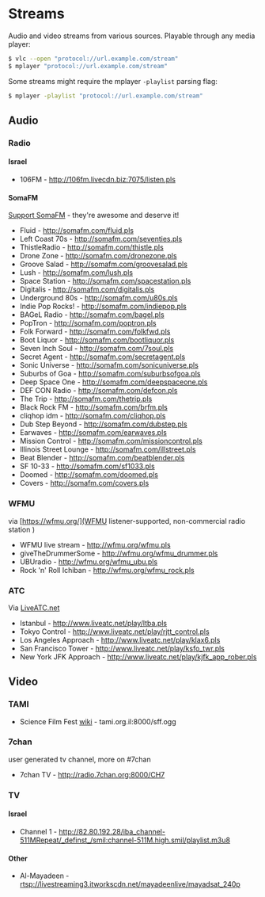  # Streams

Audio and video streams from various sources. Playable through any media player:

```bash
$ vlc --open "protocol://url.example.com/stream"
$ mplayer "protocol://url.example.com/stream"
```

Some streams might require the mplayer `-playlist` parsing flag:

```bash
$ mplayer -playlist "protocol://url.example.com/stream"
```

## Audio

### Radio

#### Israel

 - 106FM - http://106fm.livecdn.biz:7075/listen.pls

#### SomaFM

[Support SomaFM](http://somafm.com/support/) - they're awesome and deserve it!

 - Fluid - http://somafm.com/fluid.pls
 - Left Coast 70s - http://somafm.com/seventies.pls
 - ThistleRadio - http://somafm.com/thistle.pls
 - Drone Zone - http://somafm.com/dronezone.pls
 - Groove Salad - http://somafm.com/groovesalad.pls
 - Lush - http://somafm.com/lush.pls
 - Space Station - http://somafm.com/spacestation.pls
 - Digitalis - http://somafm.com/digitalis.pls
 - Underground 80s - http://somafm.com/u80s.pls
 - Indie Pop Rocks! - http://somafm.com/indiepop.pls
 - BAGeL Radio - http://somafm.com/bagel.pls
 - PopTron - http://somafm.com/poptron.pls
 - Folk Forward - http://somafm.com/folkfwd.pls
 - Boot Liquor - http://somafm.com/bootliquor.pls
 - Seven Inch Soul - http://somafm.com/7soul.pls
 - Secret Agent - http://somafm.com/secretagent.pls
 - Sonic Universe - http://somafm.com/sonicuniverse.pls
 - Suburbs of Goa - http://somafm.com/suburbsofgoa.pls
 - Deep Space One - http://somafm.com/deepspaceone.pls
 - DEF CON Radio - http://somafm.com/defcon.pls
 - The Trip - http://somafm.com/thetrip.pls
 - Black Rock FM - http://somafm.com/brfm.pls
 - cliqhop idm - http://somafm.com/cliqhop.pls
 - Dub Step Beyond - http://somafm.com/dubstep.pls
 - Earwaves - http://somafm.com/earwaves.pls
 - Mission Control - http://somafm.com/missioncontrol.pls
 - Illinois Street Lounge - http://somafm.com/illstreet.pls
 - Beat Blender - http://somafm.com/beatblender.pls
 - SF 10-33 - http://somafm.com/sf1033.pls
 - Doomed - http://somafm.com/doomed.pls
 - Covers - http://somafm.com/covers.pls


### WFMU
via [https://wfmu.org/](WFMU  listener-supported, 
non-commercial radio station )
 - WFMU live stream - http://wfmu.org/wfmu.pls
 - giveTheDrummerSome - http://wfmu.org/wfmu_drummer.pls
 - UBUradio - http://wfmu.org/wfmu_ubu.pls
 - Rock 'n' Roll Ichiban - http://wfmu.org/wfmu_rock.pls


### ATC

Via [LiveATC.net](http://www.liveatc.net)

 - Istanbul - http://www.liveatc.net/play/ltba.pls
 - Tokyo Control - http://www.liveatc.net/play/rjtt_control.pls
 - Los Angeles Approach - http://www.liveatc.net/play/klax6.pls
 - San Francisco Tower - http://www.liveatc.net/play/ksfo_twr.pls
 - New York JFK Approach - http://www.liveatc.net/play/kjfk_app_rober.pls


## Video

### TAMI
 - Science Film Fest [wiki](http://telavivmakers.org/index.php/ScienceFilmFest) - tami.org.il:8000/sff.ogg 

### 7chan
user generated tv channel, more on #7chan
 - 7chan TV - http://radio.7chan.org:8000/CH7

### TV

#### Israel

 - Channel 1 - http://82.80.192.28/iba_channel-511MRepeat/_definst_/smil:channel-511M.high.smil/playlist.m3u8

#### Other

 - Al-Mayadeen - [rtsp://livestreaming3.itworkscdn.net/mayadeenlive/mayadsat_240p](rtsp://livestreaming3.itworkscdn.net/mayadeenlive/mayadsat_240p)
